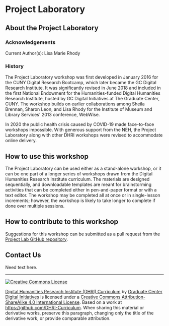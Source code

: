 # Project Laboratory

## About the Project Laboratory

### Acknowledgements
Current Author(s): Lisa Marie Rhody

### History 
The Project Laboratory workshop was first developed in January 2016 for the CUNY Digital Research Bootcamp, which later became the GC Digital Research Institute. It was significantly revised in June 2018 and included in the first National Endowment for the Humanities-funded Digital Humanities Research Institute, hosted by GC Digital Initiatives at The Graduate Center, CUNY. The workshop builds on earlier collaborations among Sheila Brennan, Sharon Leon, and Lisa Rhody for the Institute of Museum and Library Services' 2013 conference, WebWise. 

In 2020 the public health crisis caused by COVID-19 made face-to-face workshops impossible. With generous support from the NEH, the Project Laboratory along with other DHRI workshops were revised to accommodate online delivery. 

## How to use this workshop
The Project Laboratory can be used either as a stand-alone workshop, or it can be one part of a longer series of workshops drawn from the Digital Humanities Research Institute curriculum. The materials are designed sequentially, and downloadable templates are meant for brainstorming activities that can be completed either in pen-and-paper format or with a text editor. The workshop may be completed all at once or in single-lesson increments; however, the workshop is likely to take longer to complete if done over multiple sessions.

## How to contribute to this workshop
Suggestions for this workshop can be submitted as a pull request from the [Project Lab GitHub repository](https://github.com/DHRI-Curriculum/project-lab).

## Contact Us
Need text here. 

-----


[![Creative Commons License](https://i.creativecommons.org/l/by-sa/4.0/88x31.png)](http://creativecommons.org/licenses/by-sa/4.0/)

[Digital Humanities Research Institute (DHRI) Curriculum](http://purl.org/dc/terms/) by [Graduate Center Digital Initiatives](https://gcdi.commons.gc.cuny.edu/) is licensed under a [Creative Commons Attribution-ShareAlike 4.0 International License](http://creativecommons.org/licenses/by-sa/4.0/). Based on a work at <https://github.com/DHRI-Curriculum>. When sharing this material or derivative works, preserve this paragraph, changing only the title of the derivative work, or provide comparable attribution.
